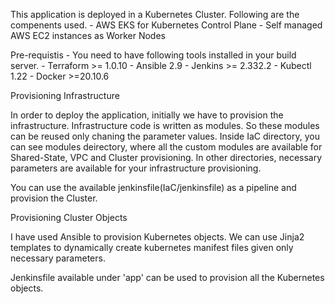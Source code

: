 This application is deployed in a Kubernetes Cluster. Following are the compenents used.
    - AWS EKS for Kubernetes Control Plane
    - Self managed AWS EC2 instances as Worker Nodes

Pre-requistis -
    You need to have following tools installed in your build server.
        - Terraform >= 1.0.10
        - Ansible 2.9
        - Jenkins >= 2.332.2
        - Kubectl 1.22
        - Docker >=20.10.6

Provisioning Infrastructure

In order to deploy the application, initially we have to provision the infrastructure.
Infrastructure code is written as modules. So these modules can be reused only chaning the parameter values.
Inside IaC directory, you can see modules deirectory, where all the custom modules are available for Shared-State, VPC and Cluster provisioning. In other directories, necessary parameters are available for your infrastructure provisioning.

You can use the available jenkinsfile(IaC/jenkinsfile) as a pipeline and provision the Cluster.

Provisioning Cluster Objects

I have used Ansible to provision Kubernetes objects. We can use Jinja2 templates to dynamically create kubernetes manifest files given only necessary parameters.

Jenkinsfile available under 'app' can be used to provision all the Kubernetes objects.
